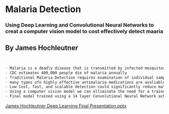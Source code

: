 # Malaria Detection

### Using Deep Learning and Convolutional Neural Networks to creat a computer vision model to cost effectively detect maaria


## By James Hochleutner


```markdown


- Malaria is a deadly disease that is transmitted by infected mosquitos in predominantly warmer climates
- CDC estimates 400,000 people die of malaria annually
- Traditional Malaria Detection requires examination of individual samples by trained labratory professionals
- many types ofo highly effective antimalaria medications are avaliable for treatment once patients are diagnosed
- Low Cost, fast, and scalable detection could significantly reduce malaria mortality
- Using a computer vision model we can elliminate the need for a trained lab technician in the diagnosis process
- Final model trained using a 14 layer Convolutional Neural Network achieved 98.8% accuracy on test set

```



[James Hochleutner Deep Learning Final Presentation.pptx](https://github.com/jhochle/MalariaDetection/files/8942084/James.Hochleutner.Deep.Learning.Final.Presentation.pptx)


